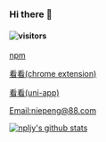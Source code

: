 ### Hi there 👋
#### ![visitors](https://visitor-badge.glitch.me/badge?page_id=npljy.npljy)

[npm](https://www.npmjs.com/~niepeng?utm_source=xuehuayu.cn)

[看看(chrome extension)](https://chrome.google.com/webstore/detail/%E7%9C%8B%E7%9C%8B/pegiockicjmdnkjbnppeeakeogdkegac?hl=zh-CN&authuser=0)

[看看(uni-app)](https://laonongmin.online/)

[Email:niepeng@88.com](mailto:niepeng@88.com)

[![npljy's github stats](https://github-readme-stats.vercel.app/api?username=npljy)](https://github.com/npljy)
<!--
**npljy/npljy** is a ✨ _special_ ✨ repository because its `README.md` (this file) appears on your GitHub profile.

Here are some ideas to get you started:
[npm](https://www.npmjs.com/~niepeng?utm_source=xuehuayu.cn)
[看看(chrome extension)](https://chrome.google.com/webstore/detail/%E7%9C%8B%E7%9C%8B/pegiockicjmdnkjbnppeeakeogdkegac?hl=zh-CN&authuser=0)
[看看(uni-app)](https://laonongmin.online/)

[Email:niepeng@88.com](mailto:niepeng@88.com)
-->

